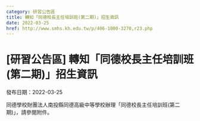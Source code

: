 ```yaml
---
category: 研習公告區
title: 轉知「同德校長主任培訓班(第二期)」招生資訊
date: 2022-03-25
href: http://www.smhs.kh.edu.tw/p/406-1000-3270,r23.php
---
```


# [研習公告區] 轉知「同德校長主任培訓班(第二期)」招生資訊

發布日期：2022-03-25

同德學校財團法人南投縣同德高級中等學校辦理「同德校長主任培訓班(第二期)」，請參閱附件。

